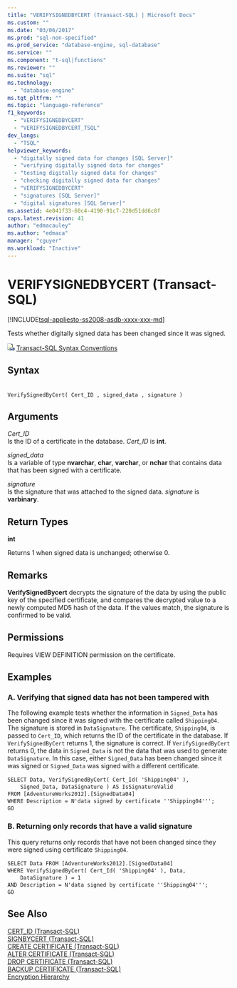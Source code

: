 ```yaml
---
title: "VERIFYSIGNEDBYCERT (Transact-SQL) | Microsoft Docs"
ms.custom: ""
ms.date: "03/06/2017"
ms.prod: "sql-non-specified"
ms.prod_service: "database-engine, sql-database"
ms.service: ""
ms.component: "t-sql|functions"
ms.reviewer: ""
ms.suite: "sql"
ms.technology: 
  - "database-engine"
ms.tgt_pltfrm: ""
ms.topic: "language-reference"
f1_keywords: 
  - "VERIFYSIGNEDBYCERT"
  - "VERIFYSIGNEDBYCERT_TSQL"
dev_langs: 
  - "TSQL"
helpviewer_keywords: 
  - "digitally signed data for changes [SQL Server]"
  - "verifying digitally signed data for changes"
  - "testing digitally signed data for changes"
  - "checking digitally signed data for changes"
  - "VERIFYSIGNEDBYCERT"
  - "signatures [SQL Server]"
  - "digital signatures [SQL Server]"
ms.assetid: 4e041f33-60c4-4190-91c7-220d51dd6c8f
caps.latest.revision: 41
author: "edmacauley"
ms.author: "edmaca"
manager: "cguyer"
ms.workload: "Inactive"
---
```

# VERIFYSIGNEDBYCERT (Transact-SQL)
[!INCLUDE[tsql-appliesto-ss2008-asdb-xxxx-xxx-md](../../includes/tsql-appliesto-ss2008-asdb-xxxx-xxx-md.md)]

  Tests whether digitally signed data has been changed since it was signed.  
  
 ![Topic link icon](../../database-engine/configure-windows/media/topic-link.gif "Topic link icon") [Transact-SQL Syntax Conventions](../../t-sql/language-elements/transact-sql-syntax-conventions-transact-sql.md)  
  
## Syntax  
  
```  
  
VerifySignedByCert( Cert_ID , signed_data , signature )  
```  
  
## Arguments  
 *Cert_ID*  
 Is the ID of a certificate in the database. *Cert_ID* is **int**.  
  
 *signed_data*  
 Is a variable of type **nvarchar**, **char**, **varchar**, or **nchar** that contains data that has been signed with a certificate.  
  
 *signature*  
 Is the signature that was attached to the signed data. *signature* is **varbinary**.  
  
## Return Types  
 **int**  
  
 Returns 1 when signed data is unchanged; otherwise 0.  
  
## Remarks  
 **VerifySignedBycert** decrypts the signature of the data by using the public key of the specified certificate, and compares the decrypted value to a newly computed MD5 hash of the data. If the values match, the signature is confirmed to be valid.  
  
## Permissions  
 Requires VIEW DEFINITION permission on the certificate.  
  
## Examples  
  
### A. Verifying that signed data has not been tampered with  
 The following example tests whether the information in `Signed_Data` has been changed since it was signed with the certificate called `Shipping04`. The signature is stored in `DataSignature`. The certificate, `Shipping04`, is passed to `Cert_ID`, which returns the ID of the certificate in the database. If `VerifySignedByCert` returns 1, the signature is correct. If `VerifySignedByCert` returns 0, the data in `Signed_Data` is not the data that was used to generate `DataSignature`. In this case, either `Signed_Data` has been changed since it was signed or `Signed_Data` was signed with a different certificate.  
  
```  
SELECT Data, VerifySignedByCert( Cert_Id( 'Shipping04' ),  
    Signed_Data, DataSignature ) AS IsSignatureValid  
FROM [AdventureWorks2012].[SignedData04]   
WHERE Description = N'data signed by certificate ''Shipping04''';  
GO  
```  
  
### B. Returning only records that have a valid signature  
 This query returns only records that have not been changed since they were signed using certificate `Shipping04`.  
  
```  
SELECT Data FROM [AdventureWorks2012].[SignedData04]   
WHERE VerifySignedByCert( Cert_Id( 'Shipping04' ), Data,   
    DataSignature ) = 1   
AND Description = N'data signed by certificate ''Shipping04''';  
GO  
```  
  
## See Also  
 [CERT_ID &#40;Transact-SQL&#41;](../../t-sql/functions/cert-id-transact-sql.md)   
 [SIGNBYCERT &#40;Transact-SQL&#41;](../../t-sql/functions/signbycert-transact-sql.md)   
 [CREATE CERTIFICATE &#40;Transact-SQL&#41;](../../t-sql/statements/create-certificate-transact-sql.md)   
 [ALTER CERTIFICATE &#40;Transact-SQL&#41;](../../t-sql/statements/alter-certificate-transact-sql.md)   
 [DROP CERTIFICATE &#40;Transact-SQL&#41;](../../t-sql/statements/drop-certificate-transact-sql.md)   
 [BACKUP CERTIFICATE &#40;Transact-SQL&#41;](../../t-sql/statements/backup-certificate-transact-sql.md)   
 [Encryption Hierarchy](../../relational-databases/security/encryption/encryption-hierarchy.md)  
  
  
